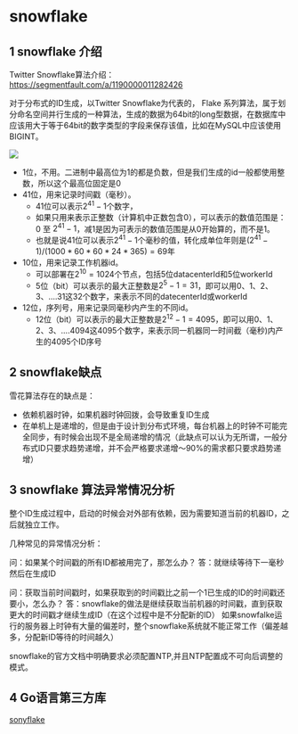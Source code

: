 # snowflake 

## 1 snowflake 介绍

Twitter Snowflake算法介绍：
https://segmentfault.com/a/1190000011282426

对于分布式的ID生成，以Twitter Snowflake为代表的， Flake 系列算法，属于划分命名空间并行生成的一种算法，生成的数据为64bit的long型数据，在数据库中应该用大于等于64bit的数字类型的字段来保存该值，比如在MySQL中应该使用BIGINT。

![](http://dist415.oss-cn-beijing.aliyuncs.com/snowflake.jpg)

* 1位，不用。二进制中最高位为1的都是负数，但是我们生成的id一般都使用整数，所以这个最高位固定是0
* 41位，用来记录时间戳（毫秒）。
  - 41位可以表示$2^{41}-1$个数字，
  - 如果只用来表示正整数（计算机中正数包含0），可以表示的数值范围是：0 至 $2^{41}-1$，减1是因为可表示的数值范围是从0开始算的，而不是1。
  - 也就是说41位可以表示$2^{41}-1$个毫秒的值，转化成单位年则是$(2^{41}-1) / (1000 * 60 * 60 * 24 * 365) = 69$年
* 10位，用来记录工作机器id。
  - 可以部署在$2^{10} = 1024$个节点，包括5位datacenterId和5位workerId
  - 5位（bit）可以表示的最大正整数是$2^{5}-1 = 31$，即可以用0、1、2、3、....31这32个数字，来表示不同的datecenterId或workerId
* 12位，序列号，用来记录同毫秒内产生的不同id。
  - 12位（bit）可以表示的最大正整数是$2^{12}-1 = 4095$，即可以用0、1、2、3、....4094这4095个数字，来表示同一机器同一时间截（毫秒)内产生的4095个ID序号

## 2 snowflake缺点

雪花算法存在的缺点是：

* 依赖机器时钟，如果机器时钟回拨，会导致重复ID生成
* 在单机上是递增的，但是由于设计到分布式环境，每台机器上的时钟不可能完全同步，有时候会出现不是全局递增的情况（此缺点可以认为无所谓，一般分布式ID只要求趋势递增，并不会严格要求递增～90%的需求都只要求趋势递增）

## 3 snowflake 算法异常情况分析

整个ID生成过程中，启动的时候会对外部有依赖，因为需要知道当前的机器ID，之后就独立工作。

几种常见的异常情况分析：

问：如果某个时间戳的所有ID都被用完了，那怎么办？
答：就继续等待下一毫秒然后在生成ID

问：获取当前时间戳时，如果获取到的时间戳比之前一个1已生成的ID的时间戳还要小，怎么办？
答：snowflake的做法是继续获取当前机器的时间戳，直到获取更大的时间戳才继续生成ID（在这个过程中是不分配新的ID）
如果snowfalke运行的服务器上时钟有大量的偏差时，整个snowflake系统就不能正常工作（偏差越多，分配新ID等待的时间越久）


snowflake的官方文档中明确要求必须配置NTP,并且NTP配置成不可向后调整的模式。

## 4 Go语言第三方库

[sonyflake](https://github.com/sony/sonyflake)
